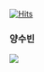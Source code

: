 [![Hits](https://hits.seeyoufarm.com/api/count/incr/badge.svg?url=https%3A%2F%2Fgithub.com%2Fgjbae1212%2Fhit-counter)](https://hits.seeyoufarm.com)       
### 양수빈

<img  src = "https://gfycat.com/redconfusedanglerfish.gif">
